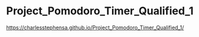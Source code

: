 # Project_Pomodoro_Timer_Qualified_1
 
 https://charlesstephensa.github.io/Project_Pomodoro_Timer_Qualified_1/
